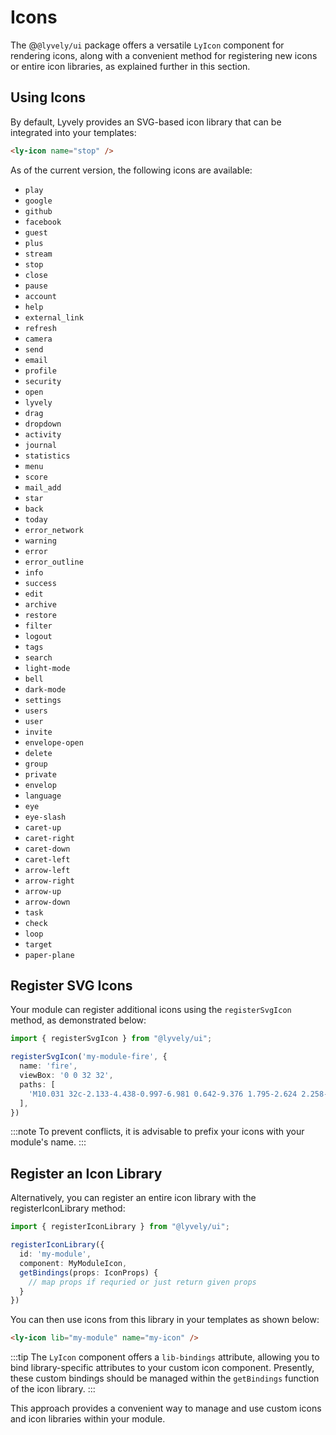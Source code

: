 # Icons

The @`@lyvely/ui` package offers a versatile `LyIcon` component for rendering icons, along with a convenient method 
for registering new icons or entire icon libraries, as explained further in this section.

## Using Icons

By default, Lyvely provides an SVG-based icon library that can be integrated into your templates:

```html
<ly-icon name="stop" />
```

As of the current version, the following icons are available:

- `play` 
- `google`
- `github`
- `facebook`
- `guest`
- `plus`
- `stream`
- `stop`
- `close`
- `pause`
- `account`
- `help`
- `external_link`
- `refresh`
- `camera`
- `send`
- `email`
- `profile`
- `security`
- `open`
- `lyvely`
- `drag`
- `dropdown`
- `activity`
- `journal`
- `statistics`
- `menu`
- `score`
- `mail_add`
- `star`
- `back`
- `today`
- `error_network`
- `warning`
- `error`
- `error_outline`
- `info`
- `success`
- `edit`
- `archive`
- `restore`
- `filter`
- `logout`
- `tags`
- `search`
- `light-mode`
- `bell`
- `dark-mode`
- `settings`
- `users`
- `user`
- `invite`
- `envelope-open`
- `delete`
- `group`
- `private`
- `envelop`
- `language`
- `eye`
- `eye-slash`
- `caret-up`
- `caret-right`
- `caret-down`
- `caret-left`
- `arrow-left`
- `arrow-right`
- `arrow-up`
- `arrow-down`
- `task`
- `check`
- `loop`
- `target`
- `paper-plane`

## Register SVG Icons

Your module can register additional icons using the `registerSvgIcon` method, as demonstrated below:

```typescript
import { registerSvgIcon } from "@lyvely/ui";

registerSvgIcon('my-module-fire', {
  name: 'fire',
  viewBox: '0 0 32 32',
  paths: [
    'M10.031 32c-2.133-4.438-0.997-6.981 0.642-9.376 1.795-2.624 2.258-5.221 2.258-5.221s1.411 1.834 0.847 4.703c2.493-2.775 2.963-7.196 2.587-8.889 5.635 3.938 8.043 12.464 4.798 18.783 17.262-9.767 4.294-24.38 2.036-26.027 0.753 1.646 0.895 4.433-0.625 5.785-2.573-9.759-8.937-11.759-8.937-11.759 0.753 5.033-2.728 10.536-6.084 14.648-0.118-2.007-0.243-3.392-1.298-5.312-0.237 3.646-3.023 6.617-3.777 10.27-1.022 4.946 0.765 8.568 7.555 12.394z'
  ],
})
```

:::note
To prevent conflicts, it is advisable to prefix your icons with your module's name.
:::

## Register an Icon Library

Alternatively, you can register an entire icon library with the registerIconLibrary method:

```typescript
import { registerIconLibrary } from "@lyvely/ui";

registerIconLibrary({
  id: 'my-module',
  component: MyModuleIcon,
  getBindings(props: IconProps) {
    // map props if requried or just return given props
  }
})
```

You can then use icons from this library in your templates as shown below:

```html
<ly-icon lib="my-module" name="my-icon" />
```

:::tip
The `LyIcon` component offers a `lib-bindings` attribute, allowing you to bind library-specific attributes to your custom 
icon component. Presently, these custom bindings should be managed within the `getBindings` function of the icon library.
:::

This approach provides a convenient way to manage and use custom icons and icon libraries within your module.